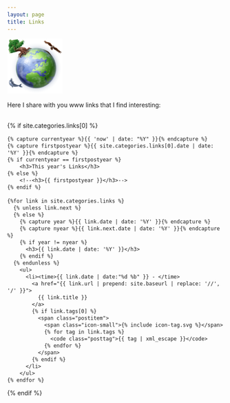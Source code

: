 ```yaml
---
layout: page
title: Links
---
```


[<img src="/links/assets/earth-icon.png">](http://www.iconka.com/)

Here I share with you www links that I find interesting:

<br>
<section>
  {% if site.categories.links[0] %}

    {% capture currentyear %}{{ 'now' | date: "%Y" }}{% endcapture %}
    {% capture firstpostyear %}{{ site.categories.links[0].date | date: '%Y' }}{% endcapture %}
    {% if currentyear == firstpostyear %}
        <h3>This year's Links</h3>
    {% else %}
        <!--<h3>{{ firstpostyear }}</h3>-->
    {% endif %}

    {%for link in site.categories.links %}
      {% unless link.next %}
      {% else %}
        {% capture year %}{{ link.date | date: '%Y' }}{% endcapture %}
        {% capture nyear %}{{ link.next.date | date: '%Y' }}{% endcapture %}
        {% if year != nyear %}
          <h3>{{ link.date | date: '%Y' }}</h3>
        {% endif %}
      {% endunless %}
        <ul>
          <li><time>{{ link.date | date:"%d %b" }} - </time>
            <a href="{{ link.url | prepend: site.baseurl | replace: '//', '/' }}">
              {{ link.title }}
            </a>
            {% if link.tags[0] %}
              <span class="postitem">
                <span class="icon-small">{% include icon-tag.svg %}</span>
                {% for tag in link.tags %}
                  <code class="posttag">{{ tag | xml_escape }}</code>
                {% endfor %}
              </span>
            {% endif %}
          </li>
        </ul>
    {% endfor %}

  {% endif %}
</section>
